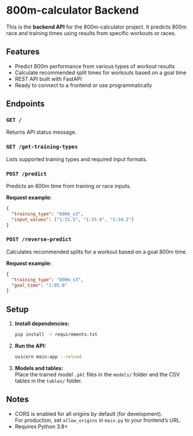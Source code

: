 # 800m-calculator Backend

This is the **backend API** for the 800m-calculator project. It predicts 800m race and training times using results from specific workouts or races.

## Features

- Predict 800m performance from various types of workout results
- Calculate recommended split times for workouts based on a goal time
- REST API built with FastAPI
- Ready to connect to a frontend or use programmatically

## Endpoints

### `GET /`
Returns API status message.

### `GET /get-training-types`
Lists supported training types and required input formats.

### `POST /predict`
Predicts an 800m time from training or race inputs.

**Request example:**
```json
{
  "training_type": "600m_x3",
  "input_values": ["1:32.5", "1:33.0", "1:34.2"]
}
```

### `POST /reverse-predict`
Calculates recommended splits for a workout based on a goal 800m time.

**Request example:**
```json
{
  "training_type": "600m_x3",
  "goal_time": "2:05.0"
}
```

## Setup

1. **Install dependencies:**
    ```bash
    pip install -r requirements.txt
    ```

2. **Run the API:**
    ```bash
    uvicorn main:app --reload
    ```

3. **Models and tables:**  
   Place the trained model `.pkl` files in the `models/` folder and the CSV tables in the `tables/` folder.

## Notes

- CORS is enabled for all origins by default (for development).  
  For production, set `allow_origins` in `main.py` to your frontend’s URL.
- Requires Python 3.8+